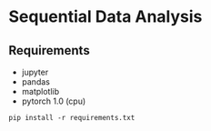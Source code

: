 # Sequential Data Analysis

## Requirements

* jupyter
* pandas
* matplotlib
* pytorch 1.0 (cpu)

```
pip install -r requirements.txt
```
